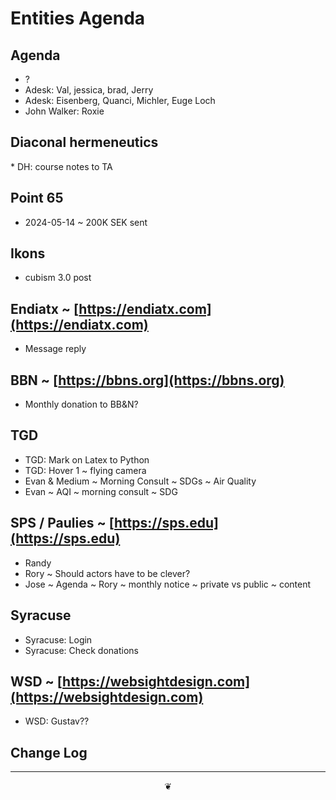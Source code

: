 # Entities Agenda

## Agenda

* ?
* Adesk: Val, jessica, brad, Jerry
* Adesk: Eisenberg, Quanci, Michler, Euge Loch
* John Walker: Roxie

## Diaconal hermeneutics

  

\* DH: course notes to TA

## Point 65

* 2024-05-14 ~ 200K SEK sent

## Ikons

* cubism 3.0 post

## Endiatx ~ [https://endiatx.com](https://endiatx.com)

* Message reply

## BBN ~ [https://bbns.org](https://bbns.org)

* Monthly donation to BB&N?

## TGD

* TGD: Mark on Latex to Python
* TGD: Hover 1 ~ flying camera
* Evan & Medium ~ Morning Consult ~ SDGs ~ Air Quality
* Evan ~ AQI ~ morning consult ~ SDG

## SPS / Paulies ~ [https://sps.edu](https://sps.edu)

* Randy
* Rory ~ Should actors have to be clever?
* Jose ~ Agenda ~ Rory ~ monthly notice ~ private vs public ~ content

## Syracuse

* Syracuse: Login
* Syracuse: Check donations

## WSD ~ [https://websightdesign.com](https://websightdesign.com)

* WSD: Gustav??

## Change Log

***

<center title="hello!"><a href="javascript:main.window.scrollTo(0,0);" style="text-decoration:none;">❦</a></center>